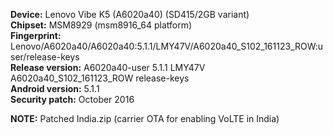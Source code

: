 __Device:__ Lenovo Vibe K5 (A6020a40) (SD415/2GB variant)  
__Chipset:__ MSM8929 (msm8916_64 platform)  
__Fingerprint:__ Lenovo/A6020a40/A6020a40:5.1.1/LMY47V/A6020a40_S102_161123_ROW:user/release-keys  
__Release version:__ A6020a40-user 5.1.1 LMY47V A6020a40_S102_161123_ROW release-keys  
__Android version:__ 5.1.1  
__Security patch:__ October 2016

__NOTE:__ Patched India.zip (carrier OTA for enabling VoLTE in India)
